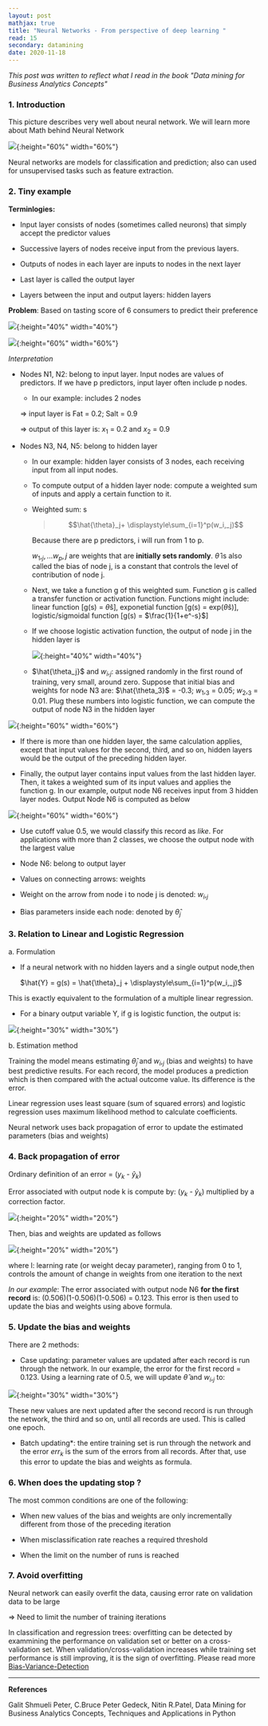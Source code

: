```yaml
---
layout: post
mathjax: true
title: "Neural Networks - From perspective of deep learning "
read: 15
secondary: datamining
date: 2020-11-18
---
```

*This post was written to reflect what I read in the book "Data mining for Business Analytics Concepts"*

### 1. Introduction

This picture describes very well about neural network. We will learn more about Math behind Neural Network

![](/sources/neural-networks-1-1.png){:height="60%" width="60%"}

Neural networks are models for classification and prediction; also can used for unsupervised tasks such as feature extraction.

### 2. Tiny example
**Terminlogies:**

- Input layer consists of nodes (sometimes called neurons) that simply accept the predictor values 

- Successive layers of nodes receive input from the previous layers.

- Outputs of nodes in each layer are inputs to nodes in the next layer

- Last layer is called the output layer

- Layers between the input and output layers: hidden layers

**Problem**: Based on tasting score of 6 consumers to predict their preference

![](/sources/neural-networks-1-2.png){:height="40%" width="40%"}

![](/sources/neural-networks-1-3.png){:height="60%" width="60%"}

*Interpretation*

- Nodes N1, N2: belong to input layer. Input nodes are values of predictors. If we have p predictors, input layer often include p nodes. 
  
  - In our example: includes 2 nodes
  
  => input layer is Fat = 0.2; Salt = 0.9 

  => output of this layer is: $x_1$ = 0.2 and $x_2$ = 0.9

- Nodes N3, N4, N5: belong to hidden layer

  - In our example: hidden layer consists of 3 nodes, each receiving input from all input nodes.

  - To compute output of a hidden layer node: compute a weighted sum of inputs and apply a certain function to it. 

  - Weighted sum: s 
  
    > $$\hat{\theta}_j+ \displaystyle\sum_{i=1}^p(w_i,_j)$$
    
    Because there are p predictors, i will run from 1 to p. 
    
    $w_1,_j,...w_p,j$ are weights that are **initially sets randomly**. $\hat{\theta}$ is also called the bias of node j, is a constant that controls the level of contribution of node j.

  - Next, we take a function g of this weighted sum. Function g is called a transfer function or activation function. Functions might include: linear function [g(s) = $\hat{\theta}$s], exponetial function [g(s) = exp($\hat{\theta}$s)], logistic/sigmoidal function [g(s) = $\frac{1}{1+e^-s}$]

  - If we choose logistic activation function, the output of node j in the hidden layer is

    ![](/sources/neural-networks-1-4.png){:height="40%" width="40%"}

  - $\hat{\theta_j}$ and $w_i,_j$: assigned randomly in the first round of training, very small, around zero. Suppose that initial bias and weights for node N3 are: $\hat{\theta_3}$ = -0.3; $w_1,_3$ = 0.05; $w_2,_3$ = 0.01. Plug these numbers into logistic function, we can compute the output of node N3 in the hidden layer

![](/sources/neural-networks-1-5.png){:height="60%" width="60%"}

  - If there is more than one hidden layer, the same calculation applies, except that input values for the second, third, and so on, hidden layers would be the output of the preceding hidden layer.

  - Finally, the output layer contains input values from the last hidden layer. Then, it takes a weighted sum of its input values and applies the function g. In our example, output node N6 receives input from 3 hidden layer nodes. Output Node N6 is computed as below

![](/sources/neural-networks-1-6.png){:height="60%" width="60%"}

 - Use cutoff value 0.5, we would classify this record as *like*. For applications with more than 2 classes, we choose the output node with the largest value

- Node N6: belong to output layer

- Values on connecting arrows: weights 

- Weight on the arrow from node i to node j is denoted: $w_i,_j$
  
- Bias parameters inside each node: denoted by $\hat{\theta}_j$

### 3. Relation to Linear and Logistic Regression
a. Formulation

- If a neural network with no hidden layers and a single output node,then 
  
  $\hat{Y} = g(s) = \hat{\theta}_j + \displaystyle\sum_{i=1}^p(w_i,_j)$

This is exactly equivalent to the formulation of a multiple linear regression. 

- For a binary output variable Y, if g is logistic function, the output is:

![](/sources/neural-networks-1-7.png){:height="30%" width="30%"}

b. Estimation method

Training the model means estimating $\hat{\theta}_j$ and $w_i,_j$ (bias and weights) to have best predictive results. For each record, the model produces a prediction which is then compared with the actual outcome value. Its difference is the error.

Linear regression uses least square (sum of squared errors) and logistic regression uses maximum likelihood method to calculate coefficients. 

Neural network uses back propagation of error to update the estimated parameters (bias and weights)

### 4. Back propagation of error

Ordinary definition of an error = ($y_k$ - $\hat{y}_k$)

Error associated with output node k is compute by: ($y_k$ - $\hat{y}_k$) multiplied by a correction factor. 

![](/sources/neural-networks-1-8.png){:height="20%" width="20%"}

Then, bias and weights are updated as follows

![](/sources/neural-networks-1-9.png){:height="20%" width="20%"}

where l: learning rate (or weight decay parameter), ranging from 0 to 1, controls the amount of change in weights from one iteration to the next

*In our example*: The error associated with output node N6 **for the first record** is: (0.506)(1-0.506)(1-0.506) = 0.123. This error is then used to update the bias and weights using above formula. 

### 5. Update the bias and weights

There are 2 methods: 

- Case updating: parameter values are updated after each record is run through the network. In our example, the error for the first record = 0.123. Using a learning rate of 0.5, we will update $\hat{\theta}$ and $w_i,_j$ to:

![](/sources/neural-networks-1-10.png){:height="30%" width="30%"}

These new values are next updated after the second record is run through the network, the third and so on, until all records are used. This is called one epoch. 

- Batch updating*: the entire training set is run through the network and the error $err_k$ is the sum of the errors from all records. After that, use this error to update the bias and weights as formula.

### 6. When does the updating stop ?

The most common conditions are one of the following:

- When new values of the bias and weights are only incrementally different from those of the preceding iteration

- When misclassification rate reaches a required threshold

- When the limit on the number of runs is reached

### 7. Avoid overfitting

Neural network can easily overfit the data, causing error rate on validation data to be large

=> Need to limit the number of training iterations

In classification and regression trees: overfitting can be detected by exammining the performance on validation set or better on a cross-validation set. When validation/cross-validation increases while training set performance is still improving, it is the sign of overfitting. Please read more [Bias-Variance-Detection](https://lytranp.github.io/_posts/datamining/2020-11-21-Bias-Variance-Detection.md)

-----------
**References**

Galit Shmueli Peter, C.Bruce Peter Gedeck, Nitin R.Patel, Data Mining for Business Analytics Concepts, Techniques and Applications in Python
